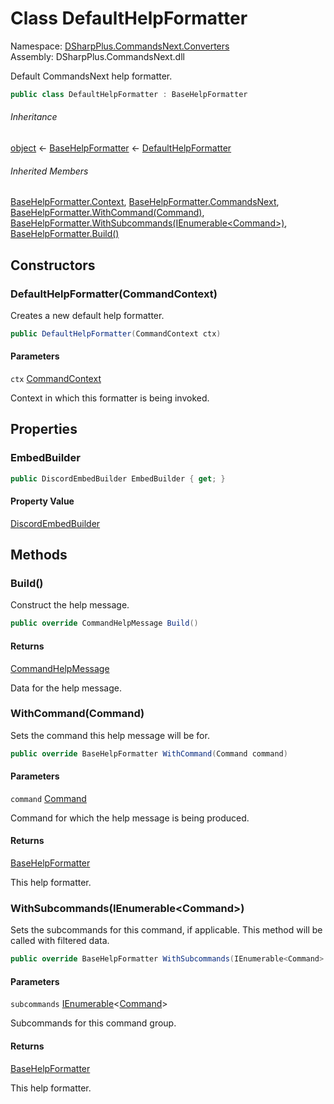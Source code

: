 # Class DefaultHelpFormatter

Namespace: [DSharpPlus.CommandsNext.Converters](DSharpPlus.CommandsNext.Converters.md)  
Assembly: DSharpPlus.CommandsNext.dll

Default CommandsNext help formatter.

```csharp
public class DefaultHelpFormatter : BaseHelpFormatter
```

###### Inheritance

[object](https://learn.microsoft.com/dotnet/api/system.object) ← 
[BaseHelpFormatter](DSharpPlus.CommandsNext.Converters.BaseHelpFormatter.md) ← 
[DefaultHelpFormatter](DSharpPlus.CommandsNext.Converters.DefaultHelpFormatter.md)

###### Inherited Members

[BaseHelpFormatter.Context](DSharpPlus.CommandsNext.Converters.BaseHelpFormatter.md\#DSharpPlus\_CommandsNext\_Converters\_BaseHelpFormatter\_Context), 
[BaseHelpFormatter.CommandsNext](DSharpPlus.CommandsNext.Converters.BaseHelpFormatter.md\#DSharpPlus\_CommandsNext\_Converters\_BaseHelpFormatter\_CommandsNext), 
[BaseHelpFormatter.WithCommand\(Command\)](DSharpPlus.CommandsNext.Converters.BaseHelpFormatter.md\#DSharpPlus\_CommandsNext\_Converters\_BaseHelpFormatter\_WithCommand\_DSharpPlus\_CommandsNext\_Command\_), 
[BaseHelpFormatter.WithSubcommands\(IEnumerable<Command\>\)](DSharpPlus.CommandsNext.Converters.BaseHelpFormatter.md\#DSharpPlus\_CommandsNext\_Converters\_BaseHelpFormatter\_WithSubcommands\_System\_Collections\_Generic\_IEnumerable\_DSharpPlus\_CommandsNext\_Command\_\_), 
[BaseHelpFormatter.Build\(\)](DSharpPlus.CommandsNext.Converters.BaseHelpFormatter.md\#DSharpPlus\_CommandsNext\_Converters\_BaseHelpFormatter\_Build)

## Constructors

### <a id="DSharpPlus_CommandsNext_Converters_DefaultHelpFormatter__ctor_DSharpPlus_CommandsNext_CommandContext_"></a>DefaultHelpFormatter\(CommandContext\)

Creates a new default help formatter.

```csharp
public DefaultHelpFormatter(CommandContext ctx)
```

#### Parameters

`ctx` [CommandContext](DSharpPlus.CommandsNext.CommandContext.md)

Context in which this formatter is being invoked.

## Properties

### <a id="DSharpPlus_CommandsNext_Converters_DefaultHelpFormatter_EmbedBuilder"></a>EmbedBuilder

```csharp
public DiscordEmbedBuilder EmbedBuilder { get; }
```

#### Property Value

[DiscordEmbedBuilder](DSharpPlus.Entities.DiscordEmbedBuilder.md)

## Methods

### <a id="DSharpPlus_CommandsNext_Converters_DefaultHelpFormatter_Build"></a>Build\(\)

Construct the help message.

```csharp
public override CommandHelpMessage Build()
```

#### Returns

[CommandHelpMessage](DSharpPlus.CommandsNext.Entities.CommandHelpMessage.md)

Data for the help message.

### <a id="DSharpPlus_CommandsNext_Converters_DefaultHelpFormatter_WithCommand_DSharpPlus_CommandsNext_Command_"></a>WithCommand\(Command\)

Sets the command this help message will be for.

```csharp
public override BaseHelpFormatter WithCommand(Command command)
```

#### Parameters

`command` [Command](DSharpPlus.CommandsNext.Command.md)

Command for which the help message is being produced.

#### Returns

[BaseHelpFormatter](DSharpPlus.CommandsNext.Converters.BaseHelpFormatter.md)

This help formatter.

### <a id="DSharpPlus_CommandsNext_Converters_DefaultHelpFormatter_WithSubcommands_System_Collections_Generic_IEnumerable_DSharpPlus_CommandsNext_Command__"></a>WithSubcommands\(IEnumerable<Command\>\)

Sets the subcommands for this command, if applicable. This method will be called with filtered data.

```csharp
public override BaseHelpFormatter WithSubcommands(IEnumerable<Command> subcommands)
```

#### Parameters

`subcommands` [IEnumerable](https://learn.microsoft.com/dotnet/api/system.collections.generic.ienumerable\-1)<[Command](DSharpPlus.CommandsNext.Command.md)\>

Subcommands for this command group.

#### Returns

[BaseHelpFormatter](DSharpPlus.CommandsNext.Converters.BaseHelpFormatter.md)

This help formatter.

